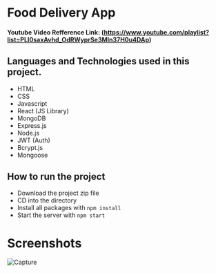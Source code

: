 # Food Delivery App
#### Youtube Video Refference Link: (https://www.youtube.com/playlist?list=PLI0saxAvhd_OdRWyprSe3Mln37H0u4DAp)

## Languages and Technologies used in this project.
- HTML
- CSS 
- Javascript
- React (JS Library)
- MongoDB
- Express.js
- Node.js
- JWT (Auth)
- Bcrypt.js
- Mongoose

## How to run the project
- Download the project zip file
- CD into the directory
- Install all packages with `npm install`
- Start the server with `npm start`

# Screenshots
![Capture](https://github.com/hamza99113/GoFood-MERN/assets/105864157/b4419c16-fb80-45d0-a083-5dd0f7244b61)
